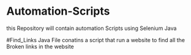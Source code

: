 # Automation-Scripts
this Repository will contain automation Scripts using Selenium Java

#Find_Links Java File 
conatins a script that run a website to find all the Broken links in the website
